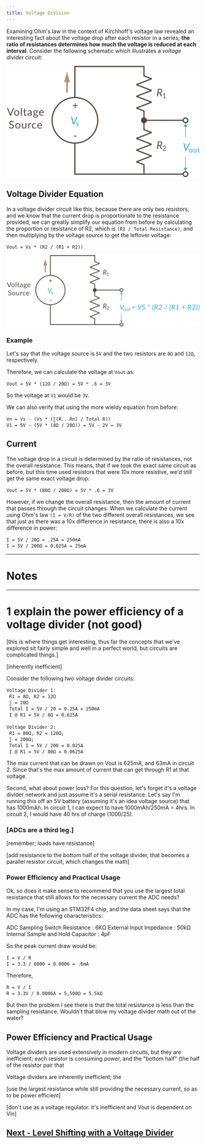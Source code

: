 ```yaml
---
title: Voltage Division
---
```


Examining Ohm's law in the context of Kirchhoff's voltage law revealed an interesting fact about the voltage drop after each resistor in a series; **the ratio of resistances determines how much the voltage is reduced at each interval**. Consider the following schematic which illustrates a _voltage divider_ circuit:

![Voltage Divider Circuit Illustration](../Voltage_Divider_Network_2.svg)

## Voltage Divider Equation

In a voltage divider circuit like this, because there are only two resistors, and we know that the current drop is proportionate to the resistance provided, we can greatly simplify our equation from before by calculating the proportion or resistance of R2, which is `(R2 / Total Resistance)`, and then multiplying by the voltage source to get the leftover voltage:

```
Vout = Vs * (R2 / (R1 + R2))
```

![](../Voltage_Divider_Equation.svg)

### Example

Let's say that the voltage source is `5V` and the two resistors are `8Ω` and `12Ω`, respectively.

Therefore, we can calculate the voltage at `Vout` as:

```
Vout = 5V * (12Ω / 20Ω) = 5V * .6 = 3V
```

So the voltage at `V1` would be `3V`.

<!-- is this necessary? -->
We can also verify that using the more wieldy equation from before:

```
Vn = Vs - (Vs * (∑(R...Rn) / Total R))
V1 = 5V - (5V * (8Ω / 20Ω)) = 5V - 2V = 3V
```

## Current

The voltage drop in a circuit is determined by the ratio of resistances, not the overall resistance. This means, that if we took the exact same circuit as before, but this time used resistors that were 10x more resistive, we'd still get the same exact voltage drop:

```
Vout = 5V * (80Ω / 200Ω) = 5V * .6 = 3V
```

However, if we change the overall resistance, then the amount of current that passes through the circuit changes. When we calculate the current using Ohm's law `(I = V/R)` of the two different overall resistances, we see that just as there was a 10x difference in resistance, there is also a 10x difference in power:

```
I = 5V / 20Ω = .25A = 250mA
I = 5V / 200Ω = 0.025A = 25mA
```


------

# Notes

------

# 1 explain the power efficiency of a voltage divider (not good)

[this is where things get interesting, thus far the concepts that we've explored sit fairly simple and well in a perfect world, but circuits are complicated things.]

[inherently inefficient]

Consider the following two voltage divider circuits:

```
Voltage Divider 1: 
 R1 = 8Ω, R2 = 12Ω
 ∑ = 20Ω
 Total I = 5V / 20 = 0.25A = 250mA
 I @ R1 = 5V / 8Ω = 0.625A

Voltage Divider 2: 
 R1 = 80Ω, R2 = 120Ω; 
 ∑ = 200Ω; 
 Total I = 5V / 200 = 0.025A
 I @ R1 = 5V / 80Ω = 0.0625A
``` 

The max current that can be drawn on Vout is 625mA, and 63mA in circuit 2. Since that's the max amount of current that can get through R1 at that voltage.

Second, what about power loss? For this question, let's forget it's a voltage divider network and just assume it's a serial resistance. Let's say I'm running this off an 5V battery (assuming it's an idea voltage source) that has 1000mAh. In circuit 1, I can expect to have 1000mAh/250mA = 4hrs. In circuit 2, I would have 40 hrs of charge (1000/25).

### [ADCs are a third leg.]

[remember; loads have resistance]

[add resistance to the bottom half of the voltage divider, that becomes a parallel resistor circuit, which changes the math]


### Power Efficiency and Practical Usage

Ok, so does it make sense to recommend that you use the largest total resistance that still allows for the necessary current the ADC needs?

In my case, I'm using an STM32F4 chip, and the data sheet says that the ADC has the following characteristics:

ADC Sampling Switch Resistance : 6KΩ
External Input Impedance : 50kΩ
Internal Sample and Hold Capacitor : 4pF

So the peak current draw would be:

```
I = V / R
I = 3.3 / 6000 = 0.0006 = .6mA
```

Therefore, 

```
R = V / I
R = 3.3V / 0.0006A = 5,500Ω = 5.5kΩ
```

But then the problem I see there is that the total resistance is less than the sampling resistance. Wouldn't that blow my voltage divider math out of the water?

## Power Efficiency and Practical Usage

Voltage dividers are used extensively in modern circuits, but they are inefficient; each resistor is consuming power, and the "bottom half" (the half of the resistor pair that 

Voltage dividers are inherently inefficient; the 

[use the largest resistance while still providing the necessary current, so as to be power efficient]

[don't use as a voltage regulator. it's inefficient and Vout is dependent on Vin]

## [Next - Level Shifting with a Voltage Divider](../Level_Shifting)

<br/>